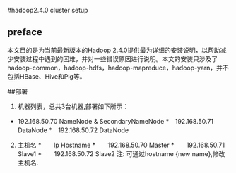 <head>        <meta http-equiv="Content-Type" content="text/html; charset=utf-8" /> </head>

#hadoop2.4.0 cluster setup
## preface
本文目的是为当前最新版本的Hadoop 2.4.0提供最为详细的安装说明，以帮助减少安装过程中遇到的困难，并对一些错误原因进行说明。本文的安装只涉及了hadoop-common，hadoop-hdfs，hadoop-mapreduce，hadoop-yarn，并不包括HBase、Hive和Pig等。

##部署
1. 机器列表，总共3台机器,部署如下所示：

* 192.168.50.70 NameNode & SecondaryNameNode
*　192.168.50.71 DataNode
*　192.168.50.72 DataNode

2. 主机名
*　　Ip                Hostname
*　　192.168.50.70        Master
*　　192.168.50.71        Slave1
*　　192.168.50.72        Slave2
注: 可通过hostname {new name},修改主机名.


